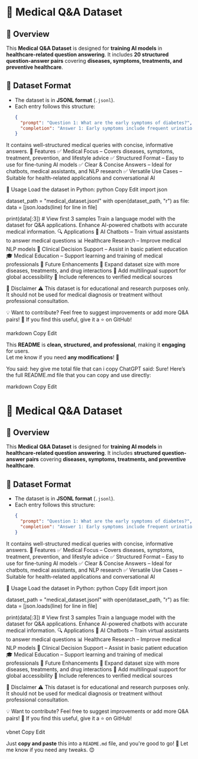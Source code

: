 # 🏥 Medical Q&A Dataset

## 📌 Overview
This **Medical Q&A Dataset** is designed for **training AI models** in **healthcare-related question answering**. It includes **20 structured question-answer pairs** covering **diseases, symptoms, treatments, and preventive healthcare**.

## 📂 Dataset Format
- The dataset is in **JSONL format** (`.jsonl`).
- Each entry follows this structure:
  ```json
  {
    "prompt": "Question 1: What are the early symptoms of diabetes?",
    "completion": "Answer 1: Early symptoms include frequent urination, increased thirst, fatigue, blurred vision, and unexplained weight loss."
  }
It contains well-structured medical queries with concise, informative answers.
📌 Features
✅ Medical Focus – Covers diseases, symptoms, treatment, prevention, and lifestyle advice
✅ Structured Format – Easy to use for fine-tuning AI models
✅ Clear & Concise Answers – Ideal for chatbots, medical assistants, and NLP research
✅ Versatile Use Cases – Suitable for health-related applications and conversational AI

🔧 Usage
Load the dataset in Python:
python
Copy
Edit
import json

dataset_path = "medical_dataset.jsonl"
with open(dataset_path, "r") as file:
    data = [json.loads(line) for line in file]

print(data[:3])  # View first 3 samples
Train a language model with the dataset for Q&A applications.
Enhance AI-powered chatbots with accurate medical information.
🔍 Applications
🤖 AI Chatbots – Train virtual assistants to answer medical questions
📊 Healthcare Research – Improve medical NLP models
🏥 Clinical Decision Support – Assist in basic patient education
🎓 Medical Education – Support learning and training of medical professionals
🚀 Future Enhancements
🔹 Expand dataset size with more diseases, treatments, and drug interactions
🔹 Add multilingual support for global accessibility
🔹 Include references to verified medical sources

📜 Disclaimer
⚠️ This dataset is for educational and research purposes only. It should not be used for medical diagnosis or treatment without professional consultation.

💡 Want to contribute? Feel free to suggest improvements or add more Q&A pairs!
🌟 If you find this useful, give it a ⭐ on GitHub!

markdown
Copy
Edit

This **README** is **clean, structured, and professional**, making it **engaging** for users.  
Let me know if you need **any modifications**! 🚀







You said:
hey give me total file that can i copy
ChatGPT said:
Sure! Here’s the full README.md file that you can copy and use directly:

markdown
Copy
Edit
# 🏥 Medical Q&A Dataset

## 📌 Overview
This **Medical Q&A Dataset** is designed for **training AI models** in **healthcare-related question answering**. It includes **structured question-answer pairs** covering **diseases, symptoms, treatments, and preventive healthcare**.

## 📂 Dataset Format
- The dataset is in **JSONL format** (`.jsonl`).
- Each entry follows this structure:
  ```json
  {
    "prompt": "Question 1: What are the early symptoms of diabetes?",
    "completion": "Answer 1: Early symptoms include frequent urination, increased thirst, fatigue, blurred vision, and unexplained weight loss."
  }
It contains well-structured medical queries with concise, informative answers.
📌 Features
✅ Medical Focus – Covers diseases, symptoms, treatment, prevention, and lifestyle advice
✅ Structured Format – Easy to use for fine-tuning AI models
✅ Clear & Concise Answers – Ideal for chatbots, medical assistants, and NLP research
✅ Versatile Use Cases – Suitable for health-related applications and conversational AI

🔧 Usage
Load the dataset in Python:
python
Copy
Edit
import json

dataset_path = "medical_dataset.jsonl"
with open(dataset_path, "r") as file:
    data = [json.loads(line) for line in file]

print(data[:3])  # View first 3 samples
Train a language model with the dataset for Q&A applications.
Enhance AI-powered chatbots with accurate medical information.
🔍 Applications
🤖 AI Chatbots – Train virtual assistants to answer medical questions
📊 Healthcare Research – Improve medical NLP models
🏥 Clinical Decision Support – Assist in basic patient education
🎓 Medical Education – Support learning and training of medical professionals
🚀 Future Enhancements
🔹 Expand dataset size with more diseases, treatments, and drug interactions
🔹 Add multilingual support for global accessibility
🔹 Include references to verified medical sources

📜 Disclaimer
⚠️ This dataset is for educational and research purposes only. It should not be used for medical diagnosis or treatment without professional consultation.

💡 Want to contribute? Feel free to suggest improvements or add more Q&A pairs!
🌟 If you find this useful, give it a ⭐ on GitHub!

vbnet
Copy
Edit

Just **copy and paste** this into a `README.md` file, and you're good to go! 🚀 Let me know if you need any tweaks. 😊






